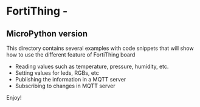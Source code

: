 # FortiThing - 
## MicroPython version

This directory contains several examples with code snippets that will show how to use the different feature of FortiThing board

- Reading values such as temperature, pressure, humidity, etc.
- Setting values for leds, RGBs, etc
- Publishing the information in a MQTT server
- Subscribing to changes in MQTT server



Enjoy!

